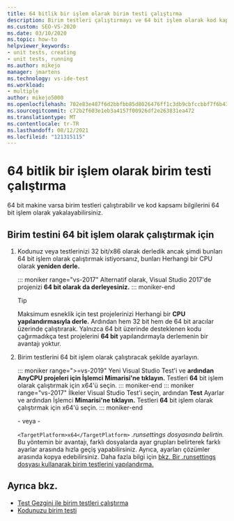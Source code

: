 ```yaml
---
title: 64 bitlik bir işlem olarak birim testi çalıştırma
description: Birim testleri çalıştırmayı ve 64 bit işlem olarak kod kapsamı bilgilerini yakalamayı öğrenin. 64 bit bilgisayarınız olmalıdır.
ms.custom: SEO-VS-2020
ms.date: 03/10/2020
ms.topic: how-to
helpviewer_keywords:
- unit tests, creating
- unit tests, running
ms.author: mikejo
manager: jmartens
ms.technology: vs-ide-test
ms.workload:
- multiple
author: mikejo5000
ms.openlocfilehash: 702e83e487f6d2bbfbb85d8026476ff1c3db9cbfccbbf7f6b431f0ea93b0f1ed
ms.sourcegitcommit: c72b2f603e1eb3a4157f00926df2e263831ea472
ms.translationtype: MT
ms.contentlocale: tr-TR
ms.lasthandoff: 08/12/2021
ms.locfileid: "121315115"
---
```

# <a name="run-a-unit-test-as-a-64-bit-process"></a>64 bitlik bir işlem olarak birim testi çalıştırma

64 bit makine varsa birim testleri çalıştırabilir ve kod kapsamı bilgilerini 64 bit işlem olarak yakalayabilirsiniz.

## <a name="to-run-a-unit-test-as-a-64-bit-process"></a>Birim testini 64 bit işlem olarak çalıştırmak için

1. Kodunuz veya testlerinizi 32 bit/x86 olarak derledik ancak şimdi bunları 64 bit işlem olarak çalıştırmak istiyorsanız, bunları Herhangi bir CPU olarak **yeniden derle.**

   ::: moniker range="vs-2017"
   Alternatif olarak, Visual Studio 2017'de projenizi **64 bit olarak da derleyesiniz.**
   ::: moniker-end

    > [!TIP]
    > Maksimum esneklik için test projelerinizi Herhangi bir **CPU yapılandırmasıyla derle.** Ardından hem 32 bit hem de 64 bit aracılar üzerinde çalıştırarak. Yalnızca 64 bit üzerinde desteklenen kodu çağırmadıkça test projelerini **64 bit** yapılandırmayla derlemenin bir avantajı yoktur.

2. Birim testlerini 64 bit işlem olarak çalıştıracak şekilde ayarlayın.

   ::: moniker range=">=vs-2019"
   Yeni Visual Studio Test'i ve **ardından** **AnyCPU projeleri için İşlemci Mimarisi'ne tıklayın.** Testleri **64** bit işlem olarak çalıştırmak için x64'ü seçin.
   ::: moniker-end
   ::: moniker range="vs-2017"
   İlkeler Visual Studio Test'i seçin, ardından **Test** Ayarlar ve ardından İşlemci **Mimarisi'ne tıklayın.** Testleri **64** bit işlem olarak çalıştırmak için x64'ü seçin.
   ::: moniker-end

   \- veya -

   `<TargetPlatform>x64</TargetPlatform>` *.runsettings dosyasında belirtin.* Bu yöntemin bir avantajı, farklı dosyalarda ayar grupları belirterek farklı ayarlar arasında hızla geçiş yapabilirsiniz. Ayrıca, ayarları çözümler arasında kopya edebilirsiniz. Daha fazla bilgi için [bkz. Bir .runsettings dosyası kullanarak birim testlerini yapılandırma.](../test/configure-unit-tests-by-using-a-dot-runsettings-file.md)

## <a name="see-also"></a>Ayrıca bkz.

- [Test Gezgini ile birim testleri çalıştırma](../test/run-unit-tests-with-test-explorer.md)
- [Kodunuzu birim testi](../test/unit-test-your-code.md)
